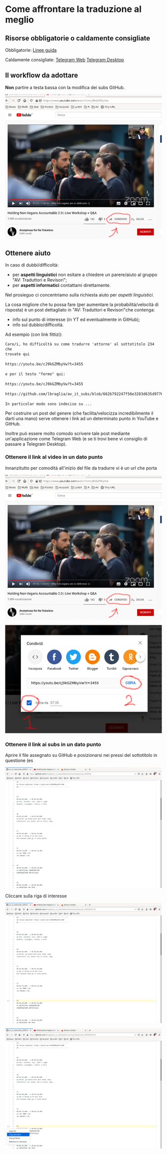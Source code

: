 # Come affrontare la traduzione al meglio


## Risorse obbligatorie o caldamente consigliate

Obbligatorie:
[Linee guida](https://drive.google.com/file/d/1IACZxWdk84rs81ElQ9OWws-aroQZDtxZ/view?usp=sharing)

Caldamente consigliate:
[Telegram Web](https://web.telegram.org)
[Telegram Desktop](https://desktop.telegram.org/)


## Il workflow da adottare

**Non** partire a testa bassa con la modifica dei subs GitHub.


![url inizio file](img/url_inizio_file.png)



## Ottenere aiuto
In caso di dubbi/difficoltà:

* per **aspetti linguistici** non esitare a chiedere un parere/aiuto al gruppo
  "AV: Traduttori e Revisori";
* per **aspetti informatici** contattami direttamente. 

Nel prosieguo ci concentriamo sulla richiesta aiuto per *aspetti
linguistici*. 

La cosa migliore che tu possa fare (per aumentare la
probabilità/velocità di risposta) è un post dettagliato in "AV:
Traduttori e Revisori"che contenga:

* info sul punto di interesse (in YT ed eventualmente in GitHub);
* info sul dubbio/difficoltà.

Ad esempio (con link fittizi):

```
Care/i, ho difficoltà su come tradurre 'attorno' al sottotitolo 234 che
trovate qui

https://youtu.be/cJ9kGZMbyVw?t=3455

e per il testo "fermo" qui: 

https://youtu.be/cJ9kGZMbyVw?t=3455

https://github.com/lbraglia/av_it_subs/blob/662b792247f56e3203d635d977658c7a6d7ef511/source/test_en.srt#L54

In particolar modo sono indeciso su ...
``` 

Per costruire un post del genere (che facilita/velocizza
incredibilmente il darti una mano) serve ottenere i link ad un
determinato punto in YouTube e GitHub. 
 
Inoltre può essere molto comodo scrivere tale post mediante
un'applicazione come Telegram Web (e se ti trovi bene vi consiglio di
passare a Telegram Desktop).


### Ottenere il link al video in un dato punto

Innanzitutto per comodità all'inizio del file da tradurre vi è un url
che porta

![yt_link1](img/yt_link1.png)

![yt_link2](img/yt_link2.png)


### Ottenere il link ai subs in un dato punto

Aprire il file assegnato su GitHub e posizionarsi nei pressi del
sottotitolo in questione (es

![gh_link1](img/gh_link1.png)

Cliccare sulla riga di interesse

![gh_link2](img/gh_link2.png)



![gh_link3](img/gh_link3.png)



